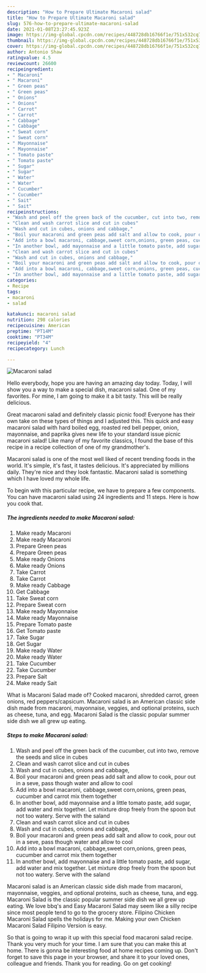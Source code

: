 ```yaml
---
description: "How to Prepare Ultimate Macaroni salad"
title: "How to Prepare Ultimate Macaroni salad"
slug: 576-how-to-prepare-ultimate-macaroni-salad
date: 2021-01-08T23:27:45.923Z
image: https://img-global.cpcdn.com/recipes/448728db16766f1e/751x532cq70/macaroni-salad-recipe-main-photo.jpg
thumbnail: https://img-global.cpcdn.com/recipes/448728db16766f1e/751x532cq70/macaroni-salad-recipe-main-photo.jpg
cover: https://img-global.cpcdn.com/recipes/448728db16766f1e/751x532cq70/macaroni-salad-recipe-main-photo.jpg
author: Antonio Shaw
ratingvalue: 4.5
reviewcount: 26600
recipeingredient:
- " Macaroni"
- " Macaroni"
- " Green peas"
- " Green peas"
- " Onions"
- " Onions"
- " Carrot"
- " Carrot"
- " Cabbage"
- " Cabbage"
- " Sweat corn"
- " Sweat corn"
- " Mayonnaise"
- " Mayonnaise"
- " Tomato paste"
- " Tomato paste"
- " Sugar"
- " Sugar"
- " Water"
- " Water"
- " Cucumber"
- " Cucumber"
- " Sait"
- " Sait"
recipeinstructions:
- "Wash and peel off the green back of the cucumber, cut into two, remove the seeds and slice in cubes"
- "Clean and wash carrot slice and cut in cubes"
- "Wash and cut in cubes, onions and cabbage,"
- "Boil your macaroni and green peas add salt and allow to cook, pour out in a seve, pass though water and allow to cool"
- "Add into a bowl macaroni, cabbage,sweet corn,onions, green peas, cucumber and carrot mix them together"
- "In another bowl, add mayonnaise and a little tomato paste, add sugar, add water and mix together. Let mixture drop freely from the spoon but not too watery. Serve with the saland"
- "Clean and wash carrot slice and cut in cubes"
- "Wash and cut in cubes, onions and cabbage,"
- "Boil your macaroni and green peas add salt and allow to cook, pour out in a seve, pass though water and allow to cool"
- "Add into a bowl macaroni, cabbage,sweet corn,onions, green peas, cucumber and carrot mix them together"
- "In another bowl, add mayonnaise and a little tomato paste, add sugar, add water and mix together. Let mixture drop freely from the spoon but not too watery. Serve with the saland"
categories:
- Recipe
tags:
- macaroni
- salad

katakunci: macaroni salad 
nutrition: 298 calories
recipecuisine: American
preptime: "PT14M"
cooktime: "PT34M"
recipeyield: "4"
recipecategory: Lunch

---
```



![Macaroni salad](https://img-global.cpcdn.com/recipes/448728db16766f1e/751x532cq70/macaroni-salad-recipe-main-photo.jpg)

Hello everybody, hope you are having an amazing day today. Today, I will show you a way to make a special dish, macaroni salad. One of my favorites. For mine, I am going to make it a bit tasty. This will be really delicious.

Great macaroni salad and definitely classic picnic food! Everyone has their own take on these types of things and I adjusted this. This quick and easy macaroni salad with hard boiled egg, roasted red bell pepper, onion, mayonnaise, and paprika gives new life to your standard issue picnic macaroni salad! Like many of my favorite classics, I found the base of this recipe in a recipe collection of one of my grandmother&#39;s.

Macaroni salad is one of the most well liked of recent trending foods in the world. It's simple, it's fast, it tastes delicious. It's appreciated by millions daily. They're nice and they look fantastic. Macaroni salad is something which I have loved my whole life.


To begin with this particular recipe, we have to prepare a few components. You can have macaroni salad using 24 ingredients and 11 steps. Here is how you cook that.

<!--inarticleads1-->

##### The ingredients needed to make Macaroni salad:

1. Make ready  Macaroni
1. Make ready  Macaroni
1. Prepare  Green peas
1. Prepare  Green peas
1. Make ready  Onions
1. Make ready  Onions
1. Take  Carrot
1. Take  Carrot
1. Make ready  Cabbage
1. Get  Cabbage
1. Take  Sweat corn
1. Prepare  Sweat corn
1. Make ready  Mayonnaise
1. Make ready  Mayonnaise
1. Prepare  Tomato paste
1. Get  Tomato paste
1. Take  Sugar
1. Get  Sugar
1. Make ready  Water
1. Make ready  Water
1. Take  Cucumber
1. Take  Cucumber
1. Prepare  Sait
1. Make ready  Sait


What is Macaroni Salad made of? Cooked macaroni, shredded carrot, green onions, red peppers/capsicum. Macaroni salad is an American classic side dish made from macaroni, mayonnaise, veggies, and optional proteins, such as cheese, tuna, and egg. Macaroni Salad is the classic popular summer side dish we all grew up eating. 

<!--inarticleads2-->

##### Steps to make Macaroni salad:

1. Wash and peel off the green back of the cucumber, cut into two, remove the seeds and slice in cubes
1. Clean and wash carrot slice and cut in cubes
1. Wash and cut in cubes, onions and cabbage,
1. Boil your macaroni and green peas add salt and allow to cook, pour out in a seve, pass though water and allow to cool
1. Add into a bowl macaroni, cabbage,sweet corn,onions, green peas, cucumber and carrot mix them together
1. In another bowl, add mayonnaise and a little tomato paste, add sugar, add water and mix together. Let mixture drop freely from the spoon but not too watery. Serve with the saland
1. Clean and wash carrot slice and cut in cubes
1. Wash and cut in cubes, onions and cabbage,
1. Boil your macaroni and green peas add salt and allow to cook, pour out in a seve, pass though water and allow to cool
1. Add into a bowl macaroni, cabbage,sweet corn,onions, green peas, cucumber and carrot mix them together
1. In another bowl, add mayonnaise and a little tomato paste, add sugar, add water and mix together. Let mixture drop freely from the spoon but not too watery. Serve with the saland


Macaroni salad is an American classic side dish made from macaroni, mayonnaise, veggies, and optional proteins, such as cheese, tuna, and egg. Macaroni Salad is the classic popular summer side dish we all grew up eating. We love bbq&#39;s and Easy Macaroni Salad may seem like a silly recipe since most people tend to go to the grocery store. Filipino Chicken Macaroni Salad spells the holidays for me. Making your own Chicken Macaroni Salad Filipino Version is easy. 

So that is going to wrap it up with this special food macaroni salad recipe. Thank you very much for your time. I am sure that you can make this at home. There is gonna be interesting food at home recipes coming up. Don't forget to save this page in your browser, and share it to your loved ones, colleague and friends. Thank you for reading. Go on get cooking!
